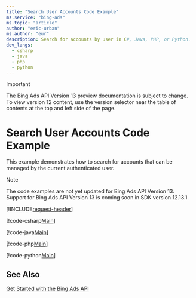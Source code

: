 ```yaml
---
title: "Search User Accounts Code Example"
ms.service: "bing-ads"
ms.topic: "article"
author: "eric-urban"
ms.author: "eur"
description: Search for accounts by user in C#, Java, PHP, or Python.
dev_langs:
  - csharp
  - java
  - php
  - python
---
```

> [!IMPORTANT]
> The Bing Ads API Version 13 preview documentation is subject to change. To view version 12 content, use the version selector near the table of contents at the top and left side of the page.

# Search User Accounts Code Example
This example demonstrates how to search for accounts that can be managed by the current authenticated user.

> [!NOTE]
> The code examples are not yet updated for Bing Ads API Version 13. Support for Bing Ads API Version 13 is coming soon in SDK version 12.13.1.  

[!INCLUDE[request-header](./includes/code-tips.md)]

[!code-csharp[Main](../../../BingAds-dotNet-SDK/examples/BingAdsExamples/BingAdsExamplesLibrary/v12/SearchUserAccounts.cs)]

[!code-java[Main](../../../BingAds-Java-SDK/examples/BingAdsDesktopApp/src/main/java/com/microsoft/bingads/examples/v12/SearchUserAccounts.java)]

[!code-php[Main](../../../BingAds-PHP-SDK/samples/V12/SearchUserAccounts.php)]

[!code-python[Main](../../../BingAds-Python-SDK/examples/v12/search_user_accounts.py)]

## See Also
[Get Started with the Bing Ads API](get-started.md)  
